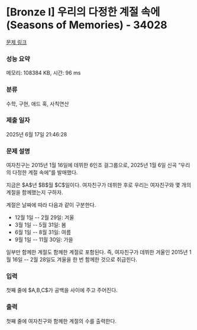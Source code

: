 # [Bronze I] 우리의 다정한 계절 속에(Seasons of Memories) - 34028 

[문제 링크](https://www.acmicpc.net/problem/34028) 

### 성능 요약

메모리: 108384 KB, 시간: 96 ms

### 분류

수학, 구현, 애드 혹, 사칙연산

### 제출 일자

2025년 6월 17일 21:46:28

### 문제 설명

<p>여자친구는 2015년 1월 16일에 데뷔한 6인조 걸그룹으로, 2025년 1월 6일 신곡 “우리의 다정한 계절 속에”를 발매했다.</p>

<p>지금은 $A$년 $B$월 $C$일이다. 여자친구가 데뷔한 후로 우리는 여자친구와 몇 개의 계절을 함께했는지 구하자.</p>

<p>계절은 날짜에 따라 다음과 같이 구분한다.</p>

<ul>
	<li>12월 1일 -- 2월 29일: 겨울</li>
	<li>3월 1일 -- 5월 31일: 봄</li>
	<li>6월 1일 -- 8월 31일: 여름</li>
	<li>9월 1일 -- 11월 30일: 가을</li>
</ul>

<p>일부만 함께한 계절도 함께한 계절로 포함된다. 즉, 여자친구가 데뷔한 겨울인 2015년 1월 16일 -- 2월 28일도 겨울을 한 번 함께한 것으로 취급힌다.</p>

### 입력 

 <p>첫째 줄에 $A,B,C$가 공백을 사이에 주고 주어진다.</p>

### 출력 

 <p>첫째 줄에 여자친구와 함께한 계절의 수를 출력한다.</p>

